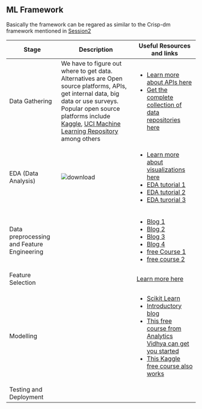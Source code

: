 ## ML Framework
Basically the framework can be regared as similar to the Crisp-dm framework mentioned in [Session2](https://github.com/Joy879/Africa-Data-School-Curriculum/blob/main/notebooks/2_Frameworks_%26_Tools/02Lesson%20Data%20framework%20%26%20Tools.pdf)

|Stage|Description|Useful Resources and links|
|-----|-------|---------|
| Data Gathering|We have to figure out where to get data. Alternatives are Open source platforms, APIs, get internal data, big data or use surveys. Popular open source platforms include [Kaggle](https://www.kaggle.com/datasets), [UCI Machine Learning Repository](https://archive.ics.uci.edu/datasets) among others| <ul><li>[Learn more about APIs here](https://rapidapi.com/collection/list-of-free-apis)</li><li>[Get the complete collection of data repositories here](https://www.kdnuggets.com/2022/04/complete-collection-data-repositories-part-2.html)</li></ul>|
|EDA (Data Analysis)|![download](https://github.com/Joy879/Africa-Data-School-Curriculum/assets/70502261/3f4b19d3-dfb0-4d4d-83da-18da68b0d655)|<ul><li>[Learn more about visualizations here](https://www.kaggle.com/learn/data-visualization)</li><li>[EDA tutorial 1](https://www.digitalocean.com/community/tutorials/exploratory-data-analysis-python)</li><li>[EDA tutorial 2](https://towardsdatascience.com/exploratory-data-analysis-in-python-a-step-by-step-process-d0dfa6bf94ee)</li><li>[EDA turorial 3](https://www.analyticsvidhya.com/blog/2022/07/step-by-step-exploratory-data-analysis-eda-using-python/)</li></ul>|
|Data preprocessing and Feature Engineering|| <ul><li>[Blog 1](https://towardsdatascience.com/data-preprocessing-concepts-fa946d11c825)</li><li>[Blog 2](https://www.geeksforgeeks.org/data-preprocessing-in-data-mining/)</li><li>[Blog 3](https://monkeylearn.com/blog/data-preprocessing/)</li><li>[Blog 4](https://www.analyticsvidhya.com/blog/2021/09/complete-guide-to-feature-engineering-zero-to-hero/)</li><li>[free Course 1](https://www.kaggle.com/learn/feature-engineering)</li><li>[free course 2](https://www.kaggle.com/learn/data-cleaning)</li></ul>|
|Feature Selection||[Learn more here](https://machinelearningmastery.com/an-introduction-to-feature-selection/)|
|Modelling||<ul><li>[Scikit Learn](https://scikit-learn.org/stable/index.html)</li><li>[Introductory blog](https://en.proft.me/2015/12/24/types-machine-learning-algorithms/)</li><li>[This free course from Analytics Vidhya can get you started ](https://courses.analyticsvidhya.com/courses/Machine-Learning-Certification-Course-for-Beginners)</li><li>[This Kaggle free course also works](https://www.kaggle.com/learn/intro-to-machine-learning)</li></ul>|
|Testing and Deployment|||

